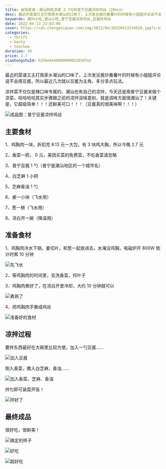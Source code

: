 ```yaml
---
title: 省钱菜谱：潮汕特色凉菜 2.7元的普宁豆酱凉拌鸡丝（20min）
desc: 最近的菜谱又主打我家乡潮汕的口味了，上次发豆酱炒番薯叶的时候有小姐姐评论说不会用豆酱，所以最近几次就以豆酱为主角，多分享点玩法。
keywords: 潮州小吃,潮汕小吃,普宁豆酱凉拌鸡丝,豆酱拌鸡丝
date: 2022-04-13 23:03:00
cover: https://cdn.chengpeiquan.com/img/2022/04/20220413234520.jpg?x-oss-process=image/interlace,1
categories:
  - thrift
  - bento
  - teochew
duration: 20
price: 2.7
xiaohongshuId: 6256e644000000002103dfe2
---
```


最近的菜谱又主打我家乡潮汕的口味了，上次发豆酱炒番薯叶的时候有小姐姐评论说不会用豆酱，所以最近几次就以豆酱为主角，多分享点玩法。

凉拌菜不仅仅是辣口味专属的，潮汕也有自己的凉拌，今天还是用普宁豆酱来做个凉菜，哈哈哈哈其实步骤跟之前的凉拌没啥差别，就是调味方面很潮汕了！关键是，它超级简单！！！还鲜美可口！！！（豆酱真的很美味啊！！！）

![成品图：普宁豆酱凉拌鸡丝](https://cdn.chengpeiquan.com/img/2022/04/20220413234553.jpg?x-oss-process=image/interlace,1)

## 主要食材

1、鸡胸肉一块，折扣完 8.13 元一大包，有 3 块鸡大胸，所以今晚 2.7 元

2、香菜一把， 0 元，美团买菜的免费菜，不吃香菜请忽略

3、普宁豆酱 1 勺（普宁是潮汕地区的一个城市名）

4、白芝麻 1 小把

5、芝麻香油 1 勺

6、姜一小块（飞水用）

7、葱一根（飞水用）

8、凉白开一碗（降温用）

## 准备食材

1、鸡胸肉冷水下锅，姜切片，和葱一起放进去，水淹没鸡胸，电磁炉开 800W 倒计时煮 10 分钟

![先飞水](https://cdn.chengpeiquan.com/img/2022/04/20220413234547.jpg?x-oss-process=image/interlace,1)

2、等鸡胸肉的时间里，去洗香菜，捋叶子

3、鸡胸肉煮好了，在凉白开里冷却，大约 10 分钟就可以

![煮熟了](https://cdn.chengpeiquan.com/img/2022/04/20220413234548.jpg?x-oss-process=image/interlace,1)

4、把鸡胸肉手撕成鸡丝

![准备好的食材](https://cdn.chengpeiquan.com/img/2022/04/20220413234549.jpg?x-oss-process=image/interlace,1)

## 凉拌过程

要拌东西最好在大碗里比较方便，加入一勺豆酱……

![加入豆酱](https://cdn.chengpeiquan.com/img/2022/04/20220413234550.jpg?x-oss-process=image/interlace,1)

倒入香菜，撒入白芝麻，香油……

![加入香菜、芝麻、香油](https://cdn.chengpeiquan.com/img/2022/04/20220413234551.jpg?x-oss-process=image/interlace,1)

拌匀即可装盘开饭！

![拌好了](https://cdn.chengpeiquan.com/img/2022/04/20220413234552.jpg?x-oss-process=image/interlace,1)

## 最终成品

很好吃，很鲜美！

![搞定的样子](https://cdn.chengpeiquan.com/img/2022/04/20220413234555.jpg?x-oss-process=image/interlace,1)

![好吃](https://cdn.chengpeiquan.com/img/2022/04/20220413234554.jpg?x-oss-process=image/interlace,1)

![超好吃](https://cdn.chengpeiquan.com/img/2022/04/20220413234556.jpg?x-oss-process=image/interlace,1)
